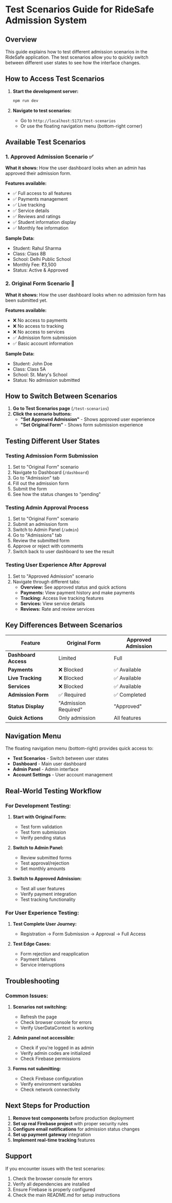 # Test Scenarios Guide for RideSafe Admission System

## Overview

This guide explains how to test different admission scenarios in the RideSafe application. The test scenarios allow you to quickly switch between different user states to see how the interface changes.

## How to Access Test Scenarios

1. **Start the development server:**
   ```bash
   npm run dev
   ```

2. **Navigate to test scenarios:**
   - Go to `http://localhost:5173/test-scenarios`
   - Or use the floating navigation menu (bottom-right corner)

## Available Test Scenarios

### 1. **Approved Admission Scenario** ✅
**What it shows:** How the user dashboard looks when an admin has approved their admission form.

**Features available:**
- ✅ Full access to all features
- ✅ Payments management
- ✅ Live tracking
- ✅ Service details
- ✅ Reviews and ratings
- ✅ Student information display
- ✅ Monthly fee information

**Sample Data:**
- Student: Rahul Sharma
- Class: Class 8B
- School: Delhi Public School
- Monthly Fee: ₹3,500
- Status: Active & Approved

### 2. **Original Form Scenario** 📝
**What it shows:** How the user dashboard looks when no admission form has been submitted yet.

**Features available:**
- ❌ No access to payments
- ❌ No access to tracking
- ❌ No access to services
- ✅ Admission form submission
- ✅ Basic account information

**Sample Data:**
- Student: John Doe
- Class: Class 5A
- School: St. Mary's School
- Status: No admission submitted

## How to Switch Between Scenarios

1. **Go to Test Scenarios page** (`/test-scenarios`)
2. **Click the scenario buttons:**
   - **"Set Approved Admission"** - Shows approved user experience
   - **"Set Original Form"** - Shows form submission experience

## Testing Different User States

### Testing Admission Form Submission

1. Set to "Original Form" scenario
2. Navigate to Dashboard (`/dashboard`)
3. Go to "Admission" tab
4. Fill out the admission form
5. Submit the form
6. See how the status changes to "pending"

### Testing Admin Approval Process

1. Set to "Original Form" scenario
2. Submit an admission form
3. Switch to Admin Panel (`/admin`)
4. Go to "Admissions" tab
5. Review the submitted form
6. Approve or reject with comments
7. Switch back to user dashboard to see the result

### Testing User Experience After Approval

1. Set to "Approved Admission" scenario
2. Navigate through different tabs:
   - **Overview:** See approved status and quick actions
   - **Payments:** View payment history and make payments
   - **Tracking:** Access live tracking features
   - **Services:** View service details
   - **Reviews:** Rate and review services

## Key Differences Between Scenarios

| Feature | Original Form | Approved Admission |
|---------|---------------|-------------------|
| **Dashboard Access** | Limited | Full |
| **Payments** | ❌ Blocked | ✅ Available |
| **Live Tracking** | ❌ Blocked | ✅ Available |
| **Services** | ❌ Blocked | ✅ Available |
| **Admission Form** | ✅ Required | ✅ Completed |
| **Status Display** | "Admission Required" | "Approved" |
| **Quick Actions** | Only admission | All features |

## Navigation Menu

The floating navigation menu (bottom-right) provides quick access to:
- **Test Scenarios** - Switch between user states
- **Dashboard** - Main user dashboard
- **Admin Panel** - Admin interface
- **Account Settings** - User account management

## Real-World Testing Workflow

### For Development Testing:

1. **Start with Original Form:**
   - Test form validation
   - Test form submission
   - Verify pending status

2. **Switch to Admin Panel:**
   - Review submitted forms
   - Test approval/rejection
   - Set monthly amounts

3. **Switch to Approved Admission:**
   - Test all user features
   - Verify payment integration
   - Test tracking functionality

### For User Experience Testing:

1. **Test Complete User Journey:**
   - Registration → Form Submission → Approval → Full Access

2. **Test Edge Cases:**
   - Form rejection and reapplication
   - Payment failures
   - Service interruptions

## Troubleshooting

### Common Issues:

1. **Scenarios not switching:**
   - Refresh the page
   - Check browser console for errors
   - Verify UserDataContext is working

2. **Admin panel not accessible:**
   - Check if you're logged in as admin
   - Verify admin codes are initialized
   - Check Firebase permissions

3. **Forms not submitting:**
   - Check Firebase configuration
   - Verify environment variables
   - Check network connectivity

## Next Steps for Production

1. **Remove test components** before production deployment
2. **Set up real Firebase project** with proper security rules
3. **Configure email notifications** for admission status changes
4. **Set up payment gateway** integration
5. **Implement real-time tracking** features

## Support

If you encounter issues with the test scenarios:
1. Check the browser console for errors
2. Verify all dependencies are installed
3. Ensure Firebase is properly configured
4. Check the main README.md for setup instructions 